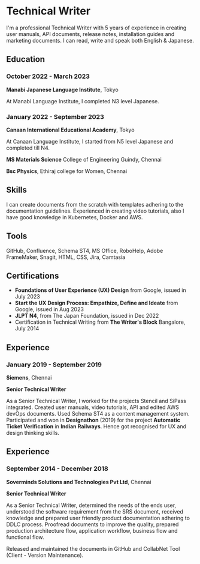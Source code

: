 # Technical Writer
I'm a professional Technical Writer with 5 years of experience in creating user manuals, API documents, release notes, installation guides and marketing documents. I can read, write and speak both English & Japanese.

## Education
### October 2022 - March 2023
**Manabi Japanese Language Institute**, Tokyo

At Manabi Language Institute, I completed N3 level Japanese.

### January 2022 - September 2023
**Canaan International Educational Academy**, Tokyo

At Canaan Language Institute, I started from N5 level Japanese and completed till N4.

**MS Materials Science** College of Engineering Guindy, Chennai

**Bsc Physics**, Ethiraj college for Women, Chennai

## Skills
I can create documents from the scratch with templates adhering to the documentation guidelines. Experienced in creating video tutorials, also I have good knowledge in Kubernetes, Docker and AWS.

## Tools
GitHub, Confluence, Schema ST4, MS Office, RoboHelp, Adobe FrameMaker, Snagit, HTML, CSS, Jira, Camtasia

## Certifications
- **Foundations of User Experience (UX) Design** from Google, issued in July 2023
- **Start the UX Design Process: Empathize, Define and Ideate** from Google, issued in Aug 2023
- **JLPT N4**, from The Japan Foundation, issued in Dec 2022
- Certification in Technical Writing from **The Writer's Block** Bangalore, July 2014

## Experience
### January 2019 - September 2019
**Siemens**, Chennai

**Senior Technical Writer**

As a Senior Technical Writer, I worked for the projects Stencil and SiPass integrated.
Created user manuals, video tutorials, API and edited AWS devOps documents. Used Schema ST4 as a content management system. Participated and won in **Designathon** (2019) for the project **Automatic Ticket Verification** in **Indian Railways**. Hence got recognised for UX and design thinking skills.

## Experience
### September 2014 - December 2018
**Soverminds Solutions and Technologies Pvt Ltd**, Chennai

**Senior Technical Writer**

As a Senior Technical Writer, determined the needs of the ends user, understood the software requirement from the SRS document, received knowledge and prepared user friendly product documentation adhering to DDLC process. Proofread documents to improve the quality, prepared production architecture flow, application workflow, business flow and functional flow.

Released and maintained the documents in GitHub and CollabNet Tool (Client - Version Maintenance).
